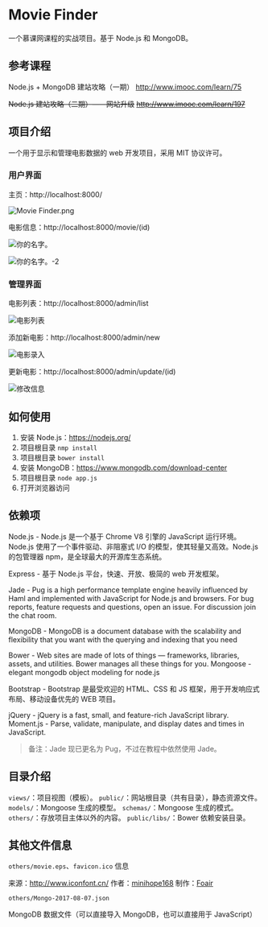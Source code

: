 # Movie Finder

一个慕课网课程的实战项目。基于 Node.js 和 MongoDB。

## 参考课程

Node.js + MongoDB 建站攻略（一期）
http://www.imooc.com/learn/75

~~Node.js 建站攻略（二期）——网站升级~~
~~http://www.imooc.com/learn/197~~

## 项目介绍

一个用于显示和管理电影数据的 web 开发项目，采用 MIT 协议许可。

### 用户界面

主页：http://localhost:8000/

![Movie Finder.png](https://i.loli.net/2017/08/07/5987bedec092f.png)

电影信息：http://localhost:8000/movie/(id)

![你的名字。](https://i.loli.net/2017/08/07/5987b51511707.png)

![你的名字。-2](https://i.loli.net/2017/08/07/5987b514d1b04.png)

### 管理界面

电影列表：http://localhost:8000/admin/list

![电影列表](https://i.loli.net/2017/08/07/5987b5147075d.png)

添加新电影：http://localhost:8000/admin/new

![电影录入](https://i.loli.net/2017/08/07/5987b5142ca09.png)

更新电影：http://localhost:8000/admin/update/(id)

![修改信息](https://i.loli.net/2017/08/07/5987b513d1dd7.png)

## 如何使用

1. 安装 Node.js：https://nodejs.org/
2. 项目根目录 `nmp install`
3. 项目根目录 `bower install`
4. 安装 MongoDB：https://www.mongodb.com/download-center
5. 项目根目录 `node app.js`
6. 打开浏览器访问

## 依赖项

Node.js - Node.js 是一个基于 Chrome V8 引擎的 JavaScript 运行环境。Node.js 使用了一个事件驱动、非阻塞式 I/O 的模型，使其轻量又高效。Node.js 的包管理器 npm，是全球最大的开源库生态系统。

Express - 基于 Node.js 平台，快速、开放、极简的 web 开发框架。

Jade - Pug is a high performance template engine heavily influenced by Haml and implemented with JavaScript for Node.js and browsers. For bug reports, feature requests and questions, open an issue. For discussion join the chat room.

MongoDB - MongoDB is a document database with the scalability and flexibility that you want with the querying and indexing that you need

Bower - Web sites are made of lots of things — frameworks, libraries, assets, and utilities. Bower manages all these things for you.
Mongoose - elegant mongodb object modeling for node.js

Bootstrap - Bootstrap 是最受欢迎的 HTML、CSS 和 JS 框架，用于开发响应式布局、移动设备优先的 WEB 项目。

jQuery - jQuery is a fast, small, and feature-rich JavaScript library.
Moment.js - Parse, validate, manipulate, and display dates and times in JavaScript.

> 备注：Jade 现已更名为 Pug，不过在教程中依然使用 Jade。

## 目录介绍

`views/`：项目视图（模板）。
`public/`：网站根目录（共有目录），静态资源文件。
`models/`：Mongoose 生成的模型。
`schemas/`：Mongoose 生成的模式。
`others/`：存放项目主体以外的内容。
`public/libs/`：Bower 依赖安装目录。

## 其他文件信息

`others/movie.eps`、`favicon.ico` 信息

来源：http://www.iconfont.cn/
作者：[minihope168](http://www.iconfont.cn/user/detail?&uid=23370)
制作：[Foair](https://foair.com/)

`others/Mongo-2017-08-07.json`

MongoDB 数据文件（可以直接导入 MongoDB，也可以直接用于 JavaScript）

